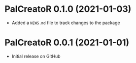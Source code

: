 # PalCreatoR 0.1.0 (2021-01-03)

* Added a `NEWS.md` file to track changes to the package


# PalCreatoR 0.0.1 (2021-01-01)

* Initial release on GitHub




